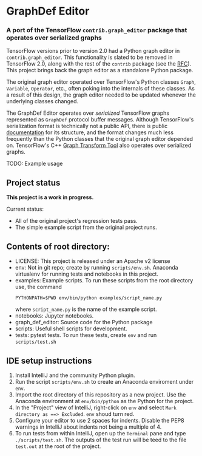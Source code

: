 # GraphDef Editor
### A port of the TensorFlow `contrib.graph_editor` package that operates over serialized graphs

TensorFlow versions prior to version 2.0 had a Python graph editor in
`contrib.graph_editor`. This functionality is slated to be removed in 
TensorFlow 2.0, along with the rest of the `contrib` package (see the 
[RFC](https://github.com/tensorflow/community/blob/master/rfcs/20180907-contrib-sunset.md)).
This project brings back the graph editor as a standalone Python package.

The original graph editor operated over TensorFlow's Python classes `Graph`,
`Variable`, `Operator`, etc., often poking into the internals of these classes. 
As a result of this design, the graph editor needed to be updated whenever the
underlying classes changed.

The GraphDef Editor operates over *serialized* TensorFlow graphs represented as
`GraphDef` protocol buffer messages. Although TensorFlow's serialization format 
is technically not a public API, there is public 
[documentation](https://www.tensorflow.org/guide/extend/model_files) 
for its structure, and the format changes much less frequently than the Python 
classes that the original graph editor depended on. TensorFlow's C++ 
[Graph Transform Tool](https://github.com/tensorflow/tensorflow/blob/master/tensorflow/tools/graph_transforms/README.md)
also operates over serialized graphs.

TODO: Example usage

## Project status

**This project is a work in progress.**

Current status:

* All of the original project's regression tests pass.
* The simple example script from the original project runs.

## Contents of root directory:

* LICENSE: This project is released under an Apache v2 license
* env: Not in git repo; create by running `scripts/env.sh`. Anaconda virtualenv
  for running tests and notebooks in this project.
* examples: Example scripts.  To run these scripts from the root directory use,
  the command 
  ```
  PYTHONPATH=$PWD env/bin/python examples/script_name.py
  ```
  where `script_name.py` is the name of the example script.
* notebooks: Jupyter notebooks.
* graph\_def\_editor: Source code for the Python package
* scripts: Useful shell scripts for development.
* tests: pytest tests. To run these tests, create `env` and run
  `scripts/test.sh`

## IDE setup instructions

1. Install IntelliJ and the community Python plugin.
2. Run the script `scripts/env.sh` to create an Anaconda enviroment under `env`.
3. Import the root directory of this repository as a new project.
   Use the Anaconda environment at `env/bin/python` as the Python for
   the project.
4. In the "Project" view of IntelliJ, right-click on `env` and select 
   `Mark directory as ==> Excluded`. `env` shoud turn red.
5. Configure your editor to use 2 spaces for indents. Disable the PEP8 warnings
   in IntelliJ about indents not being a multiple of 4.
6. To run tests from within IntelliJ, open up the `Terminal` pane and type
   `./scripts/test.sh`. The outputs of the test run will be teed to the file
   `test.out` at the root of the project.




